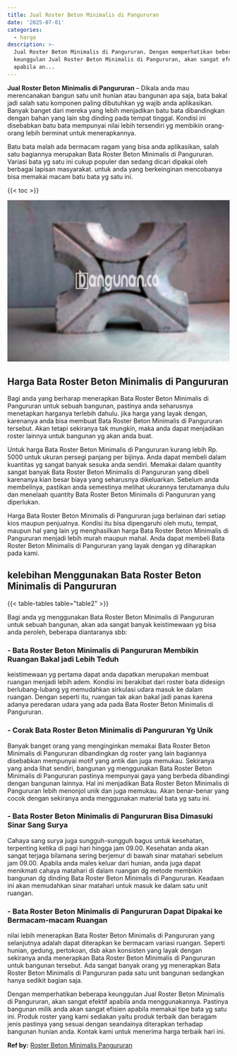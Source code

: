 ```yaml
---
title: Jual Roster Beton Minimalis di Pangururan
date: '2025-07-01'
categories:
  - harga
description: >-
  Jual Roster Beton Minimalis di Pangururan. Dengan memperhatikan beberapa
  keunggulan Jual Roster Beton Minimalis di Pangururan, akan sangat efektif
  apabila an...
---
```


**Jual Roster Beton Minimalis di Pangururan** – Dikala anda mau merencanakan bangun satu unit hunian atau bangunan apa saja, bata bakal jadi salah satu komponen paling dibutuhkan yg wajib anda aplikasikan. Banyak banget dari mereka yang lebih menjadikan batu bata dibandingkan dengan bahan yang lain sbg dinding pada tempat tinggal. Kondisi ini disebabkan batu bata mempunyai nilai lebih tersendiri yg membikin orang-orang lebih berminat untuk menerapkannya.

Batu bata malah ada bermacam ragam yang bisa anda aplikasikan, salah satu bagiannya merupakan Bata Roster Beton Minimalis di Pangururan. Variasi bata yg satu ini cukup populer dan sedang dicari dipakai oleh berbagai lapisan masyarakat. untuk anda yang berkeinginan mencobanya bisa memakai macam batu bata yg satu ini.

{{< toc >}}

![Jual Roster Beton Minimalis di Pangururan](/images/bata-roster-minimalis-15.png)

## Harga Bata Roster Beton Minimalis di Pangururan

Bagi anda yang berharap menerapkan Bata Roster Beton Minimalis di Pangururan untuk sebuah bangunan, pastinya anda seharusnya menetapkan harganya terlebih dahulu. jika harga yang layak dengan, karenanya anda bisa membuat Bata Roster Beton Minimalis di Pangururan tersebut. Akan tetapi sekiranya tak mungkin, maka anda dapat menjadikan roster lainnya untuk bangunan yg akan anda buat.

Untuk harga Bata Roster Beton Minimalis di Pangururan kurang lebih Rp. 5000 untuk ukuran persegi panjang per bijinya. Anda dapat membeli dalam kuantitas yg sangat banyak sesuka anda sendiri. Memakai dalam quantity sangat banyak Bata Roster Beton Minimalis di Pangururan yang dibeli karenanya kian besar biaya yang seharusnya dikeluarkan. Sebelum anda membelinya, pastikan anda semestinya melihat ukurannya terutamanya dulu dan menelaah quantity Bata Roster Beton Minimalis di Pangururan yang diperlukan.

Harga Bata Roster Beton Minimalis di Pangururan juga berlainan dari setiap kios maupun penjualnya. Kondisi itu bisa dipengaruhi oleh mutu, tempat, maupun hal yang lain yg menghasilkan harga Bata Roster Beton Minimalis di Pangururan menjadi lebih murah maupun mahal. Anda dapat membeli Bata Roster Beton Minimalis di Pangururan yang layak dengan yg diharapkan pada kami.

## kelebihan Menggunakan Bata Roster Beton Minimalis di Pangururan

{{< table-tables table="table2" >}}

Bagi anda yg menggunakan Bata Roster Beton Minimalis di Pangururan untuk sebuah bangunan, akan ada sangat banyak keistimewaan yg bisa anda peroleh, beberapa diantaranya sbb:

### \- Bata Roster Beton Minimalis di Pangururan Membikin Ruangan Bakal jadi Lebih Teduh

keistimewaan yg pertama dapat anda dapatkan merupakan membuat ruangan menjadi lebih adem. Kondisi ini berakibat dari roster bata didesign berlubang-lubang yg memudahkan sirkulasi udara masuk ke dalam ruangan. Dengan seperti itu, ruangan tak akan bakal jadi panas karena adanya peredaran udara yang ada pada Bata Roster Beton Minimalis di Pangururan.

### \- Corak Bata Roster Beton Minimalis di Pangururan Yg Unik

Banyak banget orang yang menginginkan memakai Bata Roster Beton Minimalis di Pangururan dibandingkan dg roster yang lain bagiannya disebabkan mempunyai motif yang antik dan juga memukau. Sekiranya yang anda lihat sendiri, bangunan yg menggunakan Bata Roster Beton Minimalis di Pangururan pastinya mempunyai gaya yang berbeda dibandingi dengan bangunan lainnya. Hal ini menjadikan Bata Roster Beton Minimalis di Pangururan lebih menonjol unik dan juga memukau. Akan benar-benar yang cocok dengan sekiranya anda menggunakan material bata yg satu ini.

### \- Bata Roster Beton Minimalis di Pangururan Bisa Dimasuki Sinar Sang Surya

Cahaya sang surya juga sungguh-sungguh bagus untuk kesehatan, terpenting ketika di pagi hari hingga jam 09.00. Kesehatan anda akan sangat terjaga bilamana sering berjemur di bawah sinar matahari sebelum jam 09.00. Apabila anda males keluar dari hunian, anda juga dapat menikmati cahaya matahari di dalam ruangan dg metode membikin bangunan dg dinding Bata Roster Beton Minimalis di Pangururan. Keadaan ini akan memudahkan sinar matahari untuk masuk ke dalam satu unit ruangan.

### \- Bata Roster Beton Minimalis di Pangururan Dapat Dipakai ke Bermacam-macam Ruangan

nilai lebih menerapkan Bata Roster Beton Minimalis di Pangururan yang selanjutnya adalah dapat diterapkan ke bermacam variasi ruangan. Seperti hunian, gedung, pertokoan, dsb akan konsisten yang layak dengan sekiranya anda menerapkan Bata Roster Beton Minimalis di Pangururan untuk bangunan tersebut. Ada sangat banyak orang yg menerapkan Bata Roster Beton Minimalis di Pangururan pada satu unit bangunan sedangkan hanya sedikit bagian saja.

Dengan memperhatikan beberapa keunggulan Jual Roster Beton Minimalis di Pangururan, akan sangat efektif apabila anda menggunakannya. Pastinya bangunan milik anda akan sangat efisien apabila memakai tipe bata yg satu ini. Produk roster yang kami sediakan yaitu produk terbaik dan beragam jenis pastinya yang sesuai dengan seandainya diterapkan terhadap bangunan hunian anda. Kontak kami untuk menerima harga terbaik hari ini.

**Ref by:** [Roster Beton Minimalis Pangururan](https://id.wikipedia.org/wiki/Roster)

